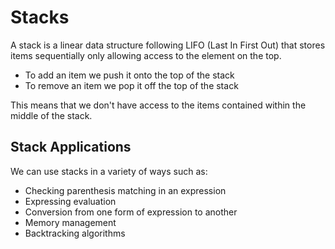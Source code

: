 # Stacks

A stack is a linear data structure following LIFO (Last In First Out) that stores 
items sequentially only allowing access to the element on the top.

- To add an item we push it onto the top of the stack
- To remove an item we pop it off the top of the stack

This means that we don't have access to the items contained within the middle of
the stack.

## Stack Applications
We can use stacks in a variety of ways such as:
- Checking parenthesis matching in an expression
- Expressing evaluation
- Conversion from one form of expression to another
- Memory management
- Backtracking algorithms
